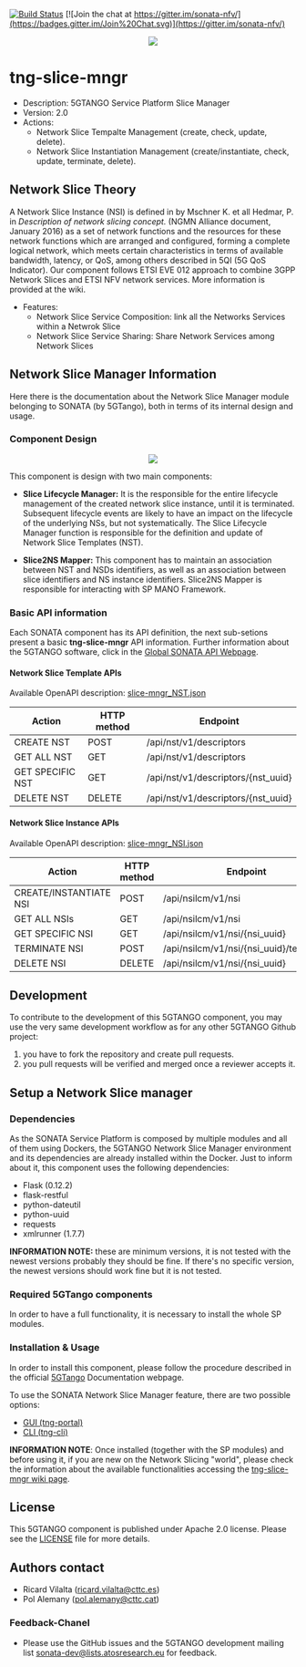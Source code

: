 [![Build Status](https://jenkins.sonata-nfv.eu/buildStatus/icon?job=tng-slice-mngr/master)](https://jenkins.sonata-nfv.eu/job/tng-slice-mngr/master)
[![Join the chat at https://gitter.im/sonata-nfv/](https://badges.gitter.im/Join%20Chat.svg)](https://gitter.im/sonata-nfv/)

<p align="center"><img src="https://github.com/sonata-nfv/tng-api-gtw/wiki/images/sonata-5gtango-logo-500px.png" /></p>

# tng-slice-mngr
* Description: 5GTANGO Service Platform Slice Manager
* Version: 2.0
* Actions:
    * Network Slice Tempalte Management (create, check, update, delete).
    * Network Slice Instantiation Management (create/instantiate, check, update, terminate, delete).

## Network Slice Theory
A Network Slice Instance (NSI) is defined in by Mschner K. et all Hedmar, P. in _Description of network slicing concept._ (NGMN  Alliance  document, January 2016) as a set of network functions and the resources for these network functions which are arranged and configured, forming a complete logical network, which meets certain characteristics in terms of available bandwidth, latency, or QoS, among others described in 5QI (5G QoS Indicator). Our component follows ETSI EVE 012 approach to combine 3GPP Network Slices and ETSI NFV network services. More information is provided at the wiki.
* Features:
    * Network Slice Service Composition: link all the Networks Services within a Netwrok Slice
    * Network Slice Service Sharing: Share Network Services among Network Slices

## Network Slice Manager Information
Here there is the documentation about the Network Slice Manager module belonging to SONATA (by 5GTango), both in terms of its internal design and usage.

### Component Design
<p align="center"><img src="https://github.com/rvilalta/tng-slice-mngr/blob/master/doc/images/architecture.JPG" /></p>

This component is design with two main components:
* **Slice Lifecycle Manager:** It is the responsible for the entire lifecycle management of the created network slice instance, until it is terminated. Subsequent lifecycle events are likely to have an impact on the lifecycle of the underlying NSs, but not systematically. The Slice Lifecycle Manager  function  is  responsible  for  the  definition  and update of Network Slice Templates (NST).

* **Slice2NS Mapper:** This component has to maintain an association between NST and NSDs identifiers, as well as an association between slice identifiers and NS instance identifiers. Slice2NS Mapper is responsible for interacting with SP MANO Framework.

### Basic API information
Each SONATA component has its API definition, the next sub-setions present a basic **tng-slice-mngr** API information. Further information about the 5GTANGO software, click in the [Global SONATA API Webpage](https://sonata-nfv.github.io/tng-doc/?urls.primaryName=5GTANGO%20SDK%20Packager%20API%20v1).

#### Network Slice Template APIs
Available OpenAPI description: [slice-mngr_NST.json](https://github.com/sonata-nfv/tng-slice-mngr/blob/master/doc/v1_2/slice-mngr_NST.json)

| Action  | HTTP method  | Endpoint |
|---|---|---|
| CREATE NST  | POST  | /api/nst/v1/descriptors  |
| GET ALL NST  | GET  | /api/nst/v1/descriptors  |
| GET SPECIFIC NST  | GET  | /api/nst/v1/descriptors/{nst_uuid}|
| DELETE NST  | DELETE  | /api/nst/v1/descriptors/{nst_uuid}|

#### Network Slice Instance APIs
Available OpenAPI description: [slice-mngr_NSI.json](https://github.com/sonata-nfv/tng-slice-mngr/blob/master/doc/v1_2/slice-mngr_NSI.json)

| Action  | HTTP method  | Endpoint |
|---|---|---|
| CREATE/INSTANTIATE NSI  | POST  | /api/nsilcm/v1/nsi |
| GET ALL NSIs  | GET  | /api/nsilcm/v1/nsi  |
| GET SPECIFIC NSI  | GET  | /api/nsilcm/v1/nsi/{nsi_uuid} |
| TERMINATE NSI  | POST  | /api/nsilcm/v1/nsi/{nsi_uuid}/terminate |
| DELETE NSI | DELETE | /api/nsilcm/v1/nsi/{nsi_uuid} |


## Development
To contribute to the development of this 5GTANGO component, you may use the very same development workflow as for any other 5GTANGO Github project:
1) you have to fork the repository and create pull requests.
2) you pull requests will be verified and merged once a reviewer accepts it.

## Setup a Network Slice manager
### Dependencies
As the SONATA Service Platform is composed by multiple modules and all of them using Dockers, the 5GTANGO Network Slice Manager environment and its dependencies are already installed within the Docker. Just to inform about it, this component uses the following dependencies:
* Flask (0.12.2)
* flask-restful
* python-dateutil
* python-uuid
* requests
* xmlrunner (1.7.7)

**INFORMATION NOTE:** these are minimum versions, it is not tested with the newest versions probably they should be fine. If there's no specific version, the newest versions should work fine but it is not tested.

### Required 5GTango components
In order to have a full functionality, it is necessary to install the whole SP modules.

### Installation & Usage
In order to install this component, please follow the procedure described in the official [5GTango](https://5gtango.eu/software/documentation.html) Documentation webpage.

To use the SONATA Network Slice Manager feature, there are two possible options:
* [GUI (tng-portal)](https://github.com/sonata-nfv/tng-portal)
* [CLI (tng-cli)](https://github.com/sonata-nfv/tng-cli)

**INFORMATION NOTE**: Once installed (together with the SP modules) and before using it, if you are new on the Network Slicing "world", please check the information about the available functionalities accessing the [tng-slice-mngr wiki page](https://github.com/sonata-nfv/tng-slice-mngr/wiki).

## License
This 5GTANGO component is published under Apache 2.0 license. Please see the [LICENSE](https://github.com/sonata-nfv/tng-slice-mngr/blob/master/LICENSE) file for more details.

## Authors contact
  * Ricard Vilalta (ricard.vilalta@cttc.es)
  * Pol Alemany (pol.alemany@cttc.cat)
  
### Feedback-Chanel
* Please use the GitHub issues and the 5GTANGO development mailing list sonata-dev@lists.atosresearch.eu for feedback.
